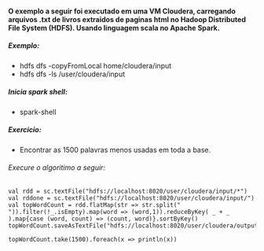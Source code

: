 #### O exemplo a seguir foi executado em uma VM Cloudera, carregando arquivos .txt de livros extraidos de paginas html no Hadoop Distributed File System (HDFS). Usando linguagem scala no Apache Spark.

##### Exemplo: 
* hdfs dfs -copyFromLocal home/cloudera/input 
* hdfs dfs -ls /user/cloudera/input

##### Inicia spark shell: 
* spark-shell 

##### Exercicio:
* Encontrar as 1500 palavras menos usadas em toda a base.

###### Execure o algoritimo a seguir:

```
val rdd = sc.textFile("hdfs://localhost:8020/user/cloudera/input/*") 
val rddone = sc.textFile("hdfs://localhost:8020/user/cloudera/input/") 
val topWordCount = rdd.flatMap(str => str.split(" ")).filter(!_.isEmpty).map(word => (word,1)).reduceByKey( _ + _ ).map{case (word, count) => (count, word)}.sortByKey() topWordCount.saveAsTextFile("hdfs://localhost:8020/user/cloudera/output")

topWordCount.take(1500).foreach(x => println(x))
```
